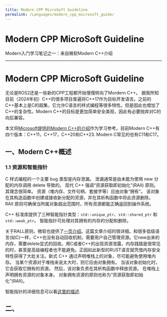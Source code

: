 ```yaml
---
title: Modern CPP MicroSoft Guideline
permalink: /Languages/modern_cpp_microsoft_guide/
---
```


# Modern CPP MicroSoft Guideline
Modern入门学习笔记之一：来自微软Modern C++介绍
____________________________________________________

# Modern CPP MicroSoft Guideline
无论是ROS2还是一些新的CPP工程都开始慢慢转向了Mordern C++。 据我所知目前（2024年初）C++的很多项目普遍将C++17作为目标开发语言。之前的C++基本上是C的超集，它允许C语言的样式编程等很多特性。但是因此也增加了C++的复杂性。Modern C++的目标是更加简单安全美观，因此有必要抛弃对C的向后兼容。

本文将[Microsoft提供的Modern C++的介绍](https://learn.microsoft.com/zh-cn/cpp/cpp/welcome-back-to-cpp-modern-cpp?view=msvc-170)作为学习参考。目前Modern C++有四个版本：C++11，C++17，C++20和C++23. Modern C常见的也有C11和C17。 

## 一、Modern C++概述

### 1.1 资源和智能指针
C 样式编程的一个主要 bug 类型是内存泄漏。 泄漏通常是由未能为使用 new 分配的内存调用 delete 导致的。 现代 C++ 强调“资源获取即初始化”(RAII) 原则。 其理念很简单。 资源（堆内存、文件句柄、套接字等）应由对象“拥有”。 该对象在其构造函数中创建或接收新分配的资源，并在其析构函数中将此资源删除。 RAII 原则可确保当所属对象超出范围时，所有资源都能正确返回到操作系统。

C++ 标准库提供了三种智能指针类型：`std::unique_ptr`、`std::shared_ptr` 和 `std::weak_ptr`。 智能指针可处理对其拥有的内存的分配和删除。 

关于RALL原则，微软也提供了[一页介绍](https://learn.microsoft.com/zh-cn/cpp/cpp/object-lifetime-and-resource-management-modern-cpp?view=msvc-170)。这篇文章介绍的很详细。和很多低级语言(如C)一样，C++也没有自动回收机制，需要用户自己管理资源。它new出来的内存，需要delete显式的回收。用C或者C++的出现资源泄露，内存践踏是很常见的时，甚至是高级编程者也不能避免。正因如此新型的RUST语言就凭借内存安全特性获得了大批关注。新式 C++ 通过声明堆栈上的对象，尽可能避免使用堆内存。 当某个资源对于堆栈来说太大时，则它应由对象拥有。 当该对象初始化时，它会获取它拥有的资源。 然后，该对象负责在其析构函数中释放资源。 在堆栈上声明拥有资源的对象本身。 对象拥有资源的原则也称为“资源获取即初始化”(RAII)。


智能指针的详细信息可以看[这里的描述](https://learn.microsoft.com/zh-cn/cpp/cpp/smart-pointers-modern-cpp?view=msvc-170).




## 二、

